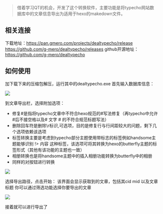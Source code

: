 > 借着学习QT的机会，开发了这个转换软件，主要功能是将typecho网站数据库中的文章信息导出为适用于hexo的makedown文件。
## 相关连接
下载地址：https://pan.gmero.com/projects/dealtypecho/release
         https://github.com/g-mero/dealtypecho/releases
github开源地址：https://github.com/g-mero/dealtypecho

## 如何使用
加下载下来的压缩包解压，运行其中的dealtypecho.exe
首先输入数据库信息：

![](https://cdn.jsdelivr.net/gh/g-mero/gmero@master/img/20200709165204.png)

到文章导出栏，选择附加选项：
 - 修复#是指将typecho文章中不符合hexo规范的#写法修复（再typecho中允许#后不接空格以及# 文字 # 的不符合规范标题写法）
 - 删除回车符是删除\r标识,可选项，目的是修复行与行间距较大的问题，剩下几个选项依赖该选项
 - 标签转换主要是考虑到typecho部分主题使用带标志的标签例如handsome主题能够识别 !> 内容 这种标签，该选项可将其转换为hexo的butterfly主题的标签形式（其他有该功能的主题也一致）
 - 相册转换也是将handsome主题中的插入相册功能转换为butterfly中的相册
 - 同样的对按钮进行转换

![](https://cdn.jsdelivr.net/gh/g-mero/gmero@master/img/20200709165332.png)

选择导出路径，点击开始：
该界面会显示获取到的文章，包括其cid mid 以及文章标题
你可以通过筛选功能选择你要导出的文章

![](https://cdn.jsdelivr.net/gh/g-mero/gmero@master/img/20200709170549.png)

接着就可以进行导出了
